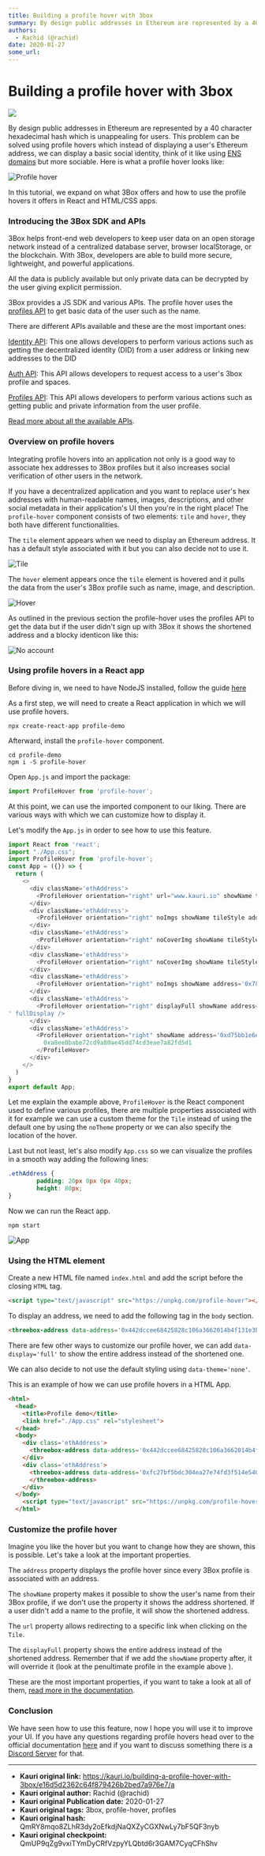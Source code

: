 ```yaml
---
title: Building a profile hover with 3box
summary: By design public addresses in Ethereum are represented by a 40 character hexadecimal hash which is unappealing for users. This problem can be solved using profi
authors:
  - Rachid (@rachid)
date: 2020-01-27
some_url: 
---
```


# Building a profile hover with 3box

![](https://ipfs.infura.io/ipfs/QmUucLRhbzCcXpi2Cyf4pxcgf3TKhaHXwBjxCE2rULyja1)



By design public addresses in Ethereum are represented by a 40 character hexadecimal hash which is unappealing for users. This problem can be solved using profile hovers which instead of displaying a user's Ethereum address, we can display a basic social identity, think of it like using [ENS domains](https://kauri.io/ens:-beginner's-guide/e7f098b57fd24afe9b70506517dd5a63/a) but more sociable.
Here  is what a profile hover looks like:

![Profile hover](https://i.imgur.com/nSgxd9a.png)

In this tutorial, we expand on what 3Box offers and how to use the profile hovers it offers in React and HTML/CSS apps.

### Introducing the 3Box SDK and APIs

3Box helps front-end web developers to keep user data on an open storage network instead of a centralized database server, browser localStorage, or the blockchain. With 3Box, developers are able to build more secure, lightweight, and powerful applications.

All the data is publicly available but only private data can be decrypted by the user giving explicit permission.

3Box provides a JS SDK and various APIs. The profile hover uses the [profiles API](https://docs.3box.io/api/index#profiles) to get basic data of the user such as the name.

There are different APIs available and these are the most important ones:

[Identity API](https://docs.3box.io/api/index#identity): This one allows developers to perform various actions such as getting the decentralized identity (DID) from a user address or linking new addresses to the DID

[Auth API](https://docs.3box.io/api/index#auth): This API allows developers to request access to a user's 3box profile and spaces.

[Profiles API](https://docs.3box.io/api/index#profiles): This API allows developers to perform various actions such as getting public and private information from the user profile.

[Read more about all the available APIs](https://docs.3box.io/api/index).

### Overview on profile hovers

Integrating profile hovers into an application not only is a good way to associate hex addresses to 3Box profiles but it also increases social verification of other users in the network.

If you have a decentralized application and you want to replace user's hex addresses with human-readable names, images, descriptions, and other social metadata in their application's UI then you're in the right place! 
The `profile-hover` component consists of two elements: `tile` and `hover`, they both have different functionalities.

The `tile` element appears when we need to display an Ethereum address. It has a default style associated with it but you can also decide not to use it.

![Tile](https://github.com/Solexplorer/Content/blob/master/3Box/images/tile.png)

The `hover` element appears once the `tile` element is hovered and it pulls the data from the user's 3Box profile such as name, image, and description.

![Hover](https://github.com/Solexplorer/Content/blob/master/3Box/images/hover.png)

As outlined in the previous section the profile-hover uses the profiles API to get the data but if the user didn't sign up with 3Box it shows the shortened address and a blocky identicon like this:

![No account](https://github.com/Solexplorer/Content/blob/master/3Box/images/no_account.png)

### Using profile hovers in a React app

Before diving in, we need to have NodeJS installed, follow the guide
[here](https://nodejs.org/en/download/package-manager/)

As a first step, we will need to create a React application in which we will use
profile hovers.

```shell
npx create-react-app profile-demo
```

Afterward, install the `profile-hover` component.

```shell
cd profile-demo
npm i -S profile-hover
```

Open `App.js` and import the package:

```javascript
import ProfileHover from 'profile-hover';
```

At this point, we can use the imported component to our liking. There are various
ways with which we can customize how to display it.

Let's modify the `App.js` in order to see how to use this feature.

```javascript
import React from 'react';
import "./App.css";
import ProfileHover from 'profile-hover';
const App = ({}) => {
  return (
    <>
      <div className='ethAddress'>
        <ProfileHover orientation="right" url="www.kauri.io" showName tileStyle address='0x3f46680099cf623163c96747a8addb85a1da1cd1' />
      </div>
      <div className='ethAddress'>
        <ProfileHover orientation="right" noImgs showName tileStyle address='0xec1f83cf6a6dc7ee04a79c99a67cd3800111b355' />
      </div>
      <div className='ethAddress'>
        <ProfileHover orientation="right" noCoverImg showName tileStyle address='0x499c9c826a356f72926a258afa63bcdb4df33702' />
      </div>
      <div className='ethAddress'>
        <ProfileHover orientation="right" noCoverImg showName tileStyle address='0xfc27bf5bdc304ea27e74fd3f514e5400f0a9e76d' />
      </div>
      <div className='ethAddress'>
        <ProfileHover orientation="right" noImgs showName address='0x781901682d3e9341a6c195ee6fe58047a9235f07' />
      </div>
      <div className='ethAddress'>
        <ProfileHover orientation="right" displayFull showName address='0x442dccee68425828c106a3662014b4f131e3bd9b
' fullDisplay />
      </div>
      <div className='ethAddress'>
        <ProfileHover orientation="right" showName address='0xd75bb1e6ef53d0c65bcf53ecb19d8c64a7026c58' noTheme>
          0xa8ee0babe72cd9a80ae45dd74cd3eae7a82fd5d1
        </ProfileHover>
      </div>
    </>
  )
}
export default App;
```

Let me explain the example above, `ProfileHover` is the React component used to
define various profiles, there are multiple properties associated with it for example
we can use a custom theme for the `Tile` instead of using the default one by using
the `noTheme` property or we can also specify the location of the hover.

Last but not least, let's also modify `App.css` so we can visualize the
profiles in a smooth way adding the following lines:

```css
.ethAddress {
        padding: 20px 0px 0px 40px;
        height: 80px;
}
```

Now we can run the React app.

```shell
npm start
```

![App](https://github.com/Solexplorer/Content/blob/master/3Box/images/app.png)

### Using the HTML element

Create a new HTML file named `index.html` and add the script before the closing `HTML` tag.

```html
<script type="text/javascript" src="https://unpkg.com/profile-hover"></script>
```

To display an address, we need to add the following tag in the `body` section.

```html
<threebox-address data-address='0x442dccee68425828c106a3662014b4f131e3bd9b'></threebox-address>
```

There are few other ways to customize our profile hover, we can add `data-display='full'`
to show the entire address instead of the shortened one.

We can also decide to not use the default styling using `data-theme='none'`.

This is an example of how we can use profile hovers in a HTML App.

```html
<html>
  <head>
    <title>Profile demo</title>
    <link href="./App.css" rel="stylesheet">
  </head>
  <body>
    <div class='ethAddress'>
      <threebox-address data-address='0x442dccee68425828c106a3662014b4f131e3bd9b' data-display='full'></threebox-address>
    </div>
    <div class='ethAddress'>
      <threebox-address data-address='0xfc27bf5bdc304ea27e74fd3f514e5400f0a9e76d' data-theme='none'>
      </threebox-address>
    </div>
  </body>
    <script type="text/javascript" src="https://unpkg.com/profile-hover@1.1.1/dist/widget.js"></script>
  </html>
```

### Customize the profile hover

Imagine you like the hover but you want to change how they are shown,
this is possible. Let's take a look at the important properties.

The `address` property displays the profile hover since every 3Box
profile is associated with an address.

The `showName` property makes it possible to show the user's name from their 3Box profile,
if we don't use the property it shows the address shortened. If a user didn't add a
name to the profile, it will show the shortened address.

The `url` property allows redirecting to a specific link when clicking on the `Tile`.

The `displayFull` property shows the entire address instead of the shortened address.
Remember that if we add the `showName` property after, it will override it (look
at the penultimate profile in the example above ).

These are the most important properties, if you want to take a look at all of them,
[read more in the documentation](https://github.com/3box/profile-hover#prop-types).

### Conclusion

We have seen how to use this feature, now I hope you will use it to improve your
UI. 
If you have any questions regarding profile hovers head over to the official
documentation [here](https://docs.3box.io) and if you want to discuss something
there is a [Discord Server](https://discordapp.com/invite/TAefehN) for that.


---

- **Kauri original link:** https://kauri.io/building-a-profile-hover-with-3box/e16d5d2362c64f879426b2bed7a976e7/a
- **Kauri original author:** Rachid (@rachid)
- **Kauri original Publication date:** 2020-01-27
- **Kauri original tags:** 3box, profile-hover, profiles
- **Kauri original hash:** QmRY8mqo8ZLhR3dy2oEfkdjNaQXZyCGXNwLy7bF5QF3nyb
- **Kauri original checkpoint:** QmUP9qZg9vxiTYmDyCRfVzpyYLQbtd6r3GAM7CyqCFhShv



